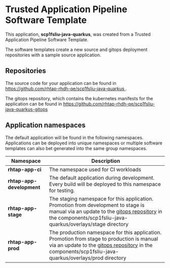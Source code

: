 # Trusted Application Pipeline Software Template

This application, **scp1fsliu-java-quarkus**, was created from a Trusted Application Pipeline Software Template.

The software templates create a new source and gitops deployment repositories with a sample source application. 

## Repositories

The source code for your application can be found in [https://github.com/rhtap-rhdh-qe/scp1fsliu-java-quarkus ](https://github.com/rhtap-rhdh-qe/scp1fsliu-java-quarkus ).
 
The gitops repository, which contains the kubernetes manifests for the application can be found in 
[https://github.com/rhtap-rhdh-qe/scp1fsliu-java-quarkus-gitops ](https://github.com/rhtap-rhdh-qe/scp1fsliu-java-quarkus-gitops ) 

## Application namespaces 

The default application will be found in the following namespaces. Applications can be deployed into unique namespaces or multiple software templates can also bet generated into the same group namespaces.  

|  Namespace   |  Description   |  
| -------- | -------- |
| **rhtap-app-ci** | The namespace used for CI workloads |
| **rhtap-app-development** | The default application during development. Every build will be deployed to this namespace for testing. |
| **rhtap-app-stage** | The staging namespace for this application. Promotion from development to stage is manual via an update to the [gitops repository](https://github.com/rhtap-rhdh-qe/scp1fsliu-java-quarkus-gitops ) in the components/scp1fsliu-java-quarkus/overlays/stage directory |
| **rhtap-app-prod** | The production namespace for this application. Promotion from stage to production is manual via an update to the [gitops repository](https://github.com/rhtap-rhdh-qe/scp1fsliu-java-quarkus-gitops ) in the components/scp1fsliu-java-quarkus/overlays/prod directory |